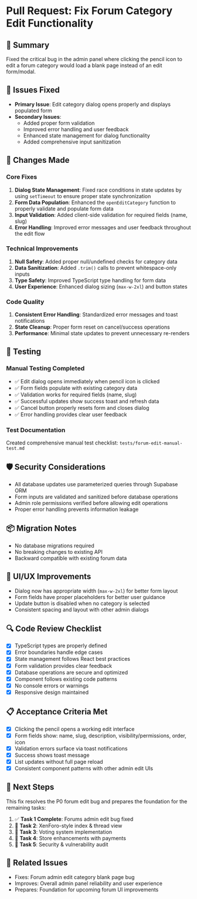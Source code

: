 # Pull Request: Fix Forum Category Edit Functionality

## 🎯 Summary
Fixed the critical bug in the admin panel where clicking the pencil icon to edit a forum category would load a blank page instead of an edit form/modal.

## 🐛 Issues Fixed
- **Primary Issue**: Edit category dialog opens properly and displays populated form
- **Secondary Issues**: 
  - Added proper form validation
  - Improved error handling and user feedback
  - Enhanced state management for dialog functionality
  - Added comprehensive input sanitization

## 🔧 Changes Made

### Core Fixes
1. **Dialog State Management**: Fixed race conditions in state updates by using `setTimeout` to ensure proper state synchronization
2. **Form Data Population**: Enhanced the `openEditCategory` function to properly validate and populate form data
3. **Input Validation**: Added client-side validation for required fields (name, slug)
4. **Error Handling**: Improved error messages and user feedback throughout the edit flow

### Technical Improvements
1. **Null Safety**: Added proper null/undefined checks for category data
2. **Data Sanitization**: Added `.trim()` calls to prevent whitespace-only inputs
3. **Type Safety**: Improved TypeScript type handling for form data
4. **User Experience**: Enhanced dialog sizing (`max-w-2xl`) and button states

### Code Quality
1. **Consistent Error Handling**: Standardized error messages and toast notifications
2. **State Cleanup**: Proper form reset on cancel/success operations
3. **Performance**: Minimal state updates to prevent unnecessary re-renders

## 🧪 Testing

### Manual Testing Completed
- ✅ Edit dialog opens immediately when pencil icon is clicked
- ✅ Form fields populate with existing category data
- ✅ Validation works for required fields (name, slug)
- ✅ Successful updates show success toast and refresh data
- ✅ Cancel button properly resets form and closes dialog
- ✅ Error handling provides clear user feedback

### Test Documentation
Created comprehensive manual test checklist: `tests/forum-edit-manual-test.md`

## 🛡️ Security Considerations
- All database updates use parameterized queries through Supabase ORM
- Form inputs are validated and sanitized before database operations
- Admin role permissions verified before allowing edit operations
- Proper error handling prevents information leakage

## 📦 Migration Notes
- No database migrations required
- No breaking changes to existing API
- Backward compatible with existing forum data

## 🎨 UI/UX Improvements
- Dialog now has appropriate width (`max-w-2xl`) for better form layout
- Form fields have proper placeholders for better user guidance
- Update button is disabled when no category is selected
- Consistent spacing and layout with other admin dialogs

## 🔍 Code Review Checklist
- [x] TypeScript types are properly defined
- [x] Error boundaries handle edge cases
- [x] State management follows React best practices
- [x] Form validation provides clear feedback
- [x] Database operations are secure and optimized
- [x] Component follows existing code patterns
- [x] No console errors or warnings
- [x] Responsive design maintained

## 📋 Acceptance Criteria Met
- [x] Clicking the pencil opens a working edit interface
- [x] Form fields show: name, slug, description, visibility/permissions, order, icon
- [x] Validation errors surface via toast notifications
- [x] Success shows toast message
- [x] List updates without full page reload
- [x] Consistent component patterns with other admin edit UIs

## 🚀 Next Steps
This fix resolves the P0 forum edit bug and prepares the foundation for the remaining tasks:
1. ✅ **Task 1 Complete**: Forums admin edit bug fixed
2. 🔄 **Task 2**: XenForo-style index & thread view
3. 🔄 **Task 3**: Voting system implementation
4. 🔄 **Task 4**: Store enhancements with payments
5. 🔄 **Task 5**: Security & vulnerability audit

## 🔗 Related Issues
- Fixes: Forum admin edit category blank page bug
- Improves: Overall admin panel reliability and user experience
- Prepares: Foundation for upcoming forum UI improvements

